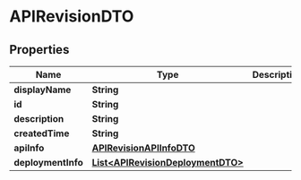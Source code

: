 

# APIRevisionDTO

## Properties

Name | Type | Description | Notes
------------ | ------------- | ------------- | -------------
**displayName** | **String** |  |  [optional]
**id** | **String** |  |  [optional]
**description** | **String** |  |  [optional]
**createdTime** | **String** |  |  [optional]
**apiInfo** | [**APIRevisionAPIInfoDTO**](APIRevisionAPIInfoDTO.md) |  |  [optional]
**deploymentInfo** | [**List&lt;APIRevisionDeploymentDTO&gt;**](APIRevisionDeploymentDTO.md) |  |  [optional]



